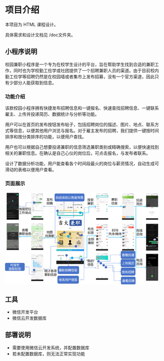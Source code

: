 # 项目介绍
本项目为 HTML 课程设计。

具体需求和设计文档见 /doc文件夹。

## 小程序说明

校园兼职小程序是一个专为在校学生设计的平台，旨在帮助学生找到合适的兼职工作，同时也为学校勤工俭学或社团提供了一个招聘兼职人员的渠道。由于目前校内勤工俭学等招聘仍然是在校园墙或者集市上发布招募，没有一个官方渠道，因此只有少部分人能获取到信息。

### 功能介绍

该款校园小程序拥有快捷发布招聘信息和一键报名、快速查找招聘信息、一键联系雇主、上传并投递简历、数据统计与分析等功能。

用户可以在首页的发布按钮发布帖子，包括招聘岗位的描述、图片、地点、联系方式等信息，以便其他用户浏览与报名。对于雇主发布的招聘，我们提供一键按时间排序和按分类排序的功能，以便用户查找。

用户也可以根据自己想要投递兼职的信息筛选兼职类别或精确搜索，以便快速找到相关的兼职信息。在确认是自己心仪的岗位后，可点击报名，与发布者联系。

设计了数据分析功能，用户能查看各个时间段最火的岗位与薪资情况，自动生成可滑动的表格以便用户查看。

### 页面展示

![20241021092823216](\doc\picture.png)


## 工具

- 微信开发平台
- 微信云开发数据库

## 部署说明

- 需要使用微信云开发系统，并配置数据库
- 若未配置数据库，则无法正常实现功能


 

 

 

 
